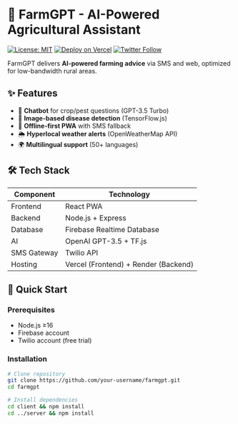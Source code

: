 # 🌱 FarmGPT - AI-Powered Agricultural Assistant

[![License: MIT](https://img.shields.io/badge/License-MIT-green.svg)](https://opensource.org/licenses/MIT)
[![Deploy on Vercel](https://vercel.com/button)](https://vercel.com/new/clone?repository-url=https://github.com/your-username/farmgpt)
[![Twitter Follow](https://img.shields.io/twitter/follow/farmgpt?style=social)](https://twitter.com/farmgpt)

FarmGPT delivers **AI-powered farming advice** via SMS and web, optimized for low-bandwidth rural areas.

## ✨ Features
- 💬 **Chatbot** for crop/pest questions (GPT-3.5 Turbo)
- 📸 **Image-based disease detection** (TensorFlow.js)
- 📡 **Offline-first PWA** with SMS fallback
- 🌦️ **Hyperlocal weather alerts** (OpenWeatherMap API)
- 🌍 **Multilingual support** (50+ languages)

## 🛠️ Tech Stack
| Component       | Technology                  |
|----------------|----------------------------|
| Frontend       | React PWA                  |
| Backend        | Node.js + Express          |
| Database       | Firebase Realtime Database |
| AI             | OpenAI GPT-3.5 + TF.js     |
| SMS Gateway    | Twilio API                 |
| Hosting        | Vercel (Frontend) + Render (Backend) |

## 🚀 Quick Start

### Prerequisites
- Node.js ≥16
- Firebase account
- Twilio account (free trial)

### Installation
```bash
# Clone repository
git clone https://github.com/your-username/farmgpt.git
cd farmgpt

# Install dependencies
cd client && npm install
cd ../server && npm install
